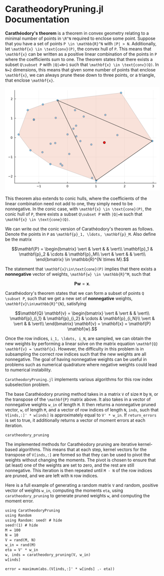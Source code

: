 # CaratheodoryPruning.jl Documentation

**Carathéodory's theorem** is a theorem in convex geometry relating to a minimal number of points in ``\R^N`` required to enclose some point.
Suppose that you have a set of points ``P \in \mathbb{R}^N`` with ``|P| > N``.
Additionally, let ``\mathbf{x} \in \text{conv}(P)``, the convex hull of ``P``.
This means that ``\mathbf{x}`` can be written as a positive linear combination of the points in ``P`` where the coefficients sum to one.
The theorem states that there exists a subset ``Q\subset P`` with ``|Q|=N+1`` such that ``\mathbf{x} \in \text{conv}(Q)``.
In ``N=2`` dimensions, this means that given some number of points that enclose ``\mathbf{x}``, we can always prune these down to three points, or a triangle, that enclose ``\mathbf{x}``.

![](caratheodory.png)

This theorem also extends to conic hulls, where the coefficients of the linear combination need not add to one, they simply need to be nonnegative.
In the conic case, with ``\mathbf{x} \in \text{cone}(P)``, the conic hull of ``P``, there exists a subset ``Q\subset P`` with ``|Q|=N`` such that ``\mathbf{x} \in \text{cone}(Q)``.

We can write out the conic version of Carathéodory's theorem as follows. Denote the points in ``P`` as ``\mathbf{p}_1, \ldots, \mathbf{p}_M``. Also define be the matrix
```math
\mathbf{P} = \begin{bmatrix} 
\vert & \vert &  & \vert\\
\mathbf{p}_1 & \mathbf{p}_2 & \cdots & \mathbf{p}_M\\
\vert & \vert & & \vert\\
\end{bmatrix} \in \mathbb{R}^{N \times M}.
```
The statement that ``\mathbf{x}\in\text{cone}(P)`` implies that there exists a **nonnegative** vector of weights, ``\mathbf{w} \in \mathbb{R}^M``, such that
```math
\mathbf{P} \mathbf{w} = \mathbf{x}.
```
Carathéodory's theorem states that we can form a subset of points ``Q \subset P``, such that we get a new set of **nonnegative** weights, ``\mathbf{v}\in\mathbb{R}^{N}``, satisfying
```math
\mathbf{Q} \mathbf{v} = \begin{bmatrix} 
\vert & \vert &  & \vert\\
\mathbf{p}_{i_1} & \mathbf{p}_{i_2} & \cdots & \mathbf{p}_{i_N}\\
\vert & \vert & & \vert\\
\end{bmatrix} \mathbf{v} = \mathbf{x} = \mathbf{P} \mathbf{w}.
```

Once the row indices, ``i_1, \ldots, i_N``, are sampled, we can obtain the new weights by performing a linear solve on the matrix equation ``\mathbf{Q} \mathbf{v} = \mathbf{x}``. 
However, the difficulty in this problem is in subsampling the correct row indices such that the new weights are all nonnegative.
The goal of having nonnegative weights can be useful in problems such as numerical quadrature where negative weights could lead to numerical instability. 

`CaratheodoryPruning.jl` implements various algorithms for this row index subselection problem.

The base Carathéodory pruning method takes in a matrix `V` of size `M` by `N`, or the transpose of the ``\mathbf{P}`` matrix above. It also takes in a vector of nonnegative weights `w_in` of length `M`.
It then returns a nonnegative pruned vector, `w`, of length `M`, and a vector of row indices of length `N`, `inds`, such that `V[inds,:]' * w[inds]` is approximately equal to `V' * w_in`.
If `return_errors` is set to true, it additionally returns a vector of moment errors at each iteration.

```@docs
caratheodory_pruning
```

The implemented methods for Carathéodory pruning are iterative kernel-based algorithms. This means that at each step, kernel vectors for the transpose of `V[inds,:]` are formed so that they can be used to pivot the weights without changing the moments. The pivot is chosen to ensure that (at least) one of the weights are set to zero, and the rest are still nonnegative. This iteration is then repeated until `M - N` of the row indices are pruned, and we are left with `N` row indices.

Here is a full example of generating a random matrix `V` and random, positive vector of weights `w_in`, computing the moments `eta`, using `caratheodory_pruning` to generate pruned weights `w`, and computing the moment error.

```@example 1
using CaratheodoryPruning
using Random
using Random: seed! # hide
seed!(1) # hide
M = 100
N = 10
V = rand(M, N)
w_in = rand(M)
eta = V' * w_in
w, inds = caratheodory_pruning(V, w_in)
w[inds]
```
```@example 1
error = maximum(abs.(V[inds,:]' * w[inds] .- eta))
```